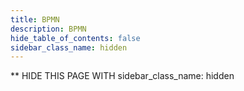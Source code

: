 ```yaml
---
title: BPMN
description: BPMN
hide_table_of_contents: false
sidebar_class_name: hidden
---
```

** HIDE THIS PAGE WITH sidebar_class_name: hidden
